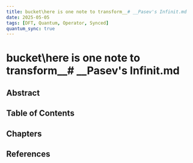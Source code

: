 ```yaml
---
title: bucket\here is one note to transform__# __Pasev's Infinit.md
date: 2025-05-05
tags: [DFT, Quantum, Operator, Synced]
quantum_sync: true
---
```

# bucket\here is one note to transform__# __Pasev's Infinit.md

## Abstract

## Table of Contents

## Chapters

## References

